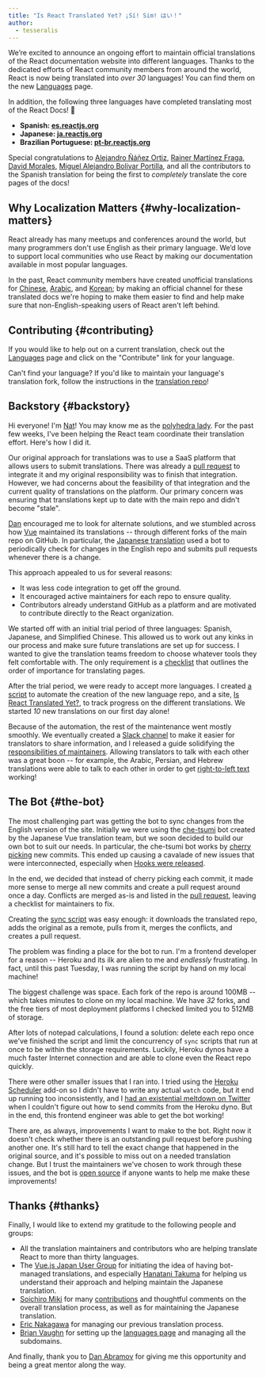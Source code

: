 ```yaml
---
title: "Is React Translated Yet? ¡Sí! Sim! はい！"
author:
  - tesseralis
---
```


We’re excited to announce an ongoing effort to maintain official translations of the React documentation website into different languages. Thanks to the dedicated efforts of React community members from around the world, React is now being translated into *over 30* languages! You can find them on the new [Languages](/languages) page.

In addition, the following three languages have completed translating most of the React Docs! 🎉

* **Spanish: [es.reactjs.org](https://es.reactjs.org)**
* **Japanese: [ja.reactjs.org](https://ja.reactjs.org)**
* **Brazilian Portuguese: [pt-br.reactjs.org](https://pt-br.reactjs.org)**

Special congratulations to [Alejandro Ñáñez Ortiz](https://github.com/alejandronanez), [Rainer Martínez Fraga](https://github.com/carburo), [David Morales](https://github.com/dmorales), [Miguel Alejandro Bolivar Portilla](https://github.com/Darking360), and all the contributors to the Spanish translation for being the first to *completely* translate the core pages of the docs!

## Why Localization Matters {#why-localization-matters}

React already has many meetups and conferences around the world, but many programmers don't use English as their primary language. We’d love to support local communities who use React by making our documentation available in most popular languages.

In the past, React community members have created unofficial translations for [Chinese](https://github.com/discountry/react), [Arabic](https://wiki.hsoub.com/React), and [Korean](https://github.com/reactjs/ko.reactjs.org/issues/4); by making an official channel for these translated docs we're hoping to make them easier to find and help make sure that non-English-speaking users of React aren't left behind.

## Contributing {#contributing}

If you would like to help out on a current translation, check out the [Languages](/languages) page and click on the "Contribute" link for your language.

Can't find your language? If you'd like to maintain your language's translation fork, follow the instructions in the [translation repo](https://github.com/reactjs/reactjs.org-translation#starting-a-new-translation)!

## Backstory {#backstory}

Hi everyone! I'm [Nat](https://twitter.com/tesseralis)! You may know me as the [polyhedra lady](https://www.youtube.com/watch?v=Ew-UzGC8RqQ). For the past few weeks, I've been helping the React team coordinate their translation effort. Here's how I did it.

Our original approach for translations was to use a SaaS platform that allows users to submit translations. There was already a [pull request](https://github.com/reactjs/reactjs.org/pull/873) to integrate it and my original responsibility was to finish that integration. However, we had concerns about the feasibility of that integration and the current quality of translations on the platform. Our primary concern was ensuring that translations kept up to date with the main repo and didn't become "stale".

[Dan](https://twitter.com/dan_abramov) encouraged me to look for alternate solutions, and we stumbled across how [Vue](https://vuejs.org) maintained its translations -- through different forks of the main repo on GitHub. In particular, the [Japanese translation](https://jp.vuejs.org) used a bot to periodically check for changes in the English repo and submits pull requests whenever there is a change.

This approach appealed to us for several reasons:

* It was less code integration to get off the ground.
* It encouraged active maintainers for each repo to ensure quality.
* Contributors already understand GitHub as a platform and are motivated to contribute directly to the React organization.

We started off with an initial trial period of three languages: Spanish, Japanese, and Simplified Chinese. This allowed us to work out any kinks in our process and make sure future translations are set up for success. I wanted to give the translation teams freedom to choose whatever tools they felt comfortable with. The only requirement is a [checklist](https://github.com/reactjs/reactjs.org-translation/blob/master/PROGRESS.template.md) that outlines the order of importance for translating pages.

After the trial period, we were ready to accept more languages. I created [a script](https://github.com/reactjs/reactjs.org-translation/blob/master/scripts/create.js) to automate the creation of the new language repo, and a site, [Is React Translated Yet?](https://translations.reactjs.org), to track progress on the different translations. We started *10* new translations on our first day alone!

Because of the automation, the rest of the maintenance went mostly smoothly. We eventually created a [Slack channel](https://rt-slack-invite.herokuapp.com) to make it easier for translators to share information, and I released a guide solidifying the [responsibilities of maintainers](https://github.com/reactjs/reactjs.org-translation/blob/master/maintainer-guide.md). Allowing translators to talk with each other was a great boon -- for example, the Arabic, Persian, and Hebrew translations were able to talk to each other in order to get [right-to-left text](https://en.wikipedia.org/wiki/Right-to-left) working!

## The Bot {#the-bot}

The most challenging part was getting the bot to sync changes from the English version of the site. Initially we were using the [che-tsumi](https://github.com/vuejs-jp/che-tsumi) bot created by the Japanese Vue translation team, but we soon decided to build our own bot to suit our needs. In particular, the che-tsumi bot works by [cherry picking](https://git-scm.com/docs/git-cherry-pick) new commits. This ended up causing a cavalade of new issues that were interconnected, especially when [Hooks were released](/blog/2019/02/06/react-v16.8.0.html).

In the end, we decided that instead of cherry picking each commit, it made more sense to merge all new commits and create a pull request around once a day. Conflicts are merged as-is and listed in the [pull request](https://github.com/reactjs/pt-BR.reactjs.org/pull/114), leaving a checklist for maintainers to fix.

Creating the [sync script](https://github.com/reactjs/reactjs.org-translation/blob/master/scripts/sync.js) was easy enough: it downloads the translated repo, adds the original as a remote, pulls from it, merges the conflicts, and creates a pull request.

The problem was finding a place for the bot to run. I'm a frontend developer for a reason -- Heroku and its ilk are alien to me and *endlessly* frustrating. In fact, until this past Tuesday, I was running the script by hand on my local machine!

The biggest challenge was space. Each fork of the repo is around 100MB -- which takes minutes to clone on my local machine. We have *32* forks, and the free tiers of most deployment platforms I checked limited you to 512MB of storage.

After lots of notepad calculations, I found a solution: delete each repo once we've finished the script and limit the concurrency of `sync` scripts that run at once to be within the storage requirements. Luckily, Heroku dynos have a much faster Internet connection and are able to clone even the React repo quickly.

There were other smaller issues that I ran into. I tried using the [Heroku Scheduler](https://elements.heroku.com/addons/scheduler) add-on so I didn't have to write any actual `watch` code, but it end up running too inconsistently, and I [had an existential meltdown on Twitter](https://twitter.com/tesseralis/status/1097387938088796160) when I couldn't figure out how to send commits from the Heroku dyno. But in the end, this frontend engineer was able to get the bot working!

There are, as always, improvements I want to make to the bot. Right now it doesn't check whether there is an outstanding pull request before pushing another one. It's still hard to tell the exact change that happened in the original source, and it's possible to miss out on a needed translation change. But I trust the maintainers we've chosen to work through these issues, and the bot is [open source](https://github.com/reactjs/reactjs.org-translation) if anyone wants to help me make these improvements!

## Thanks {#thanks}

Finally, I would like to extend my gratitude to the following people and groups:

 * All the translation maintainers and contributors who are helping translate React to more than thirty languages.
 * The [Vue.js Japan User Group](https://github.com/vuejs-jp) for initiating the idea of having bot-managed translations, and especially [Hanatani Takuma](https://github.com/potato4d) for helping us understand their approach and helping maintain the Japanese translation.
 * [Soichiro Miki](https://github.com/smikitky) for many [contributions](https://github.com/reactjs/reactjs.org/pull/1636) and thoughtful comments on the overall translation process, as well as for maintaining the Japanese translation.
 * [Eric Nakagawa](https://github.com/ericnakagawa) for managing our previous translation process.
 * [Brian Vaughn](https://github.com/bvaughn) for setting up the [languages page](/languages) and managing all the subdomains.

 And finally, thank you to [Dan Abramov](https://twitter.com/dan_abramov) for giving me this opportunity and being a great mentor along the way.
